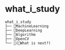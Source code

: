 # what_i_study

```
what_i_study
├── 📁MachineLearning
├── 📁DeepLearning 
├── 📁Algorithm
├── 📁OpenCV
└── 📁(🐥What is next?) 
```
